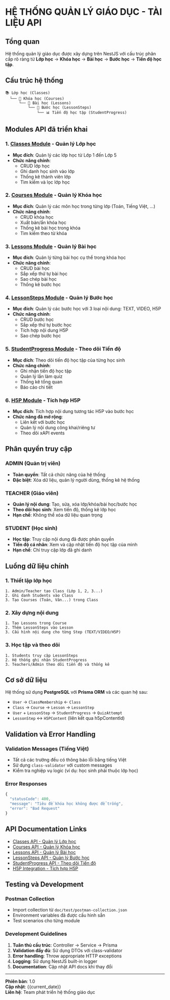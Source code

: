 # HỆ THỐNG QUẢN LÝ GIÁO DỤC - TÀI LIỆU API

## Tổng quan

Hệ thống quản lý giáo dục được xây dựng trên NestJS với cấu trúc phân cấp rõ ràng từ **Lớp học** → **Khóa học** → **Bài học** → **Bước học** → **Tiến độ học tập**.

## Cấu trúc hệ thống

```
📚 Lớp học (Classes)
  └── 📖 Khóa học (Courses) 
      └── 📝 Bài học (Lessons)
          └── 🎯 Bước học (LessonSteps)
              └── 📊 Tiến độ học tập (StudentProgress)
```

## Modules API đã triển khai

### 1. [Classes Module](./classes-api.md) - Quản lý Lớp học
- **Mục đích**: Quản lý các lớp học từ Lớp 1 đến Lớp 5
- **Chức năng chính**:
  - CRUD lớp học
  - Ghi danh học sinh vào lớp
  - Thống kê thành viên lớp
  - Tìm kiếm và lọc lớp học

### 2. [Courses Module](./courses-api.md) - Quản lý Khóa học
- **Mục đích**: Quản lý các môn học trong từng lớp (Toán, Tiếng Việt, ...)
- **Chức năng chính**:
  - CRUD khóa học
  - Xuất bản/ẩn khóa học
  - Thống kê bài học trong khóa
  - Tìm kiếm theo từ khóa

### 3. [Lessons Module](./lessons-api.md) - Quản lý Bài học
- **Mục đích**: Quản lý từng bài học cụ thể trong khóa học
- **Chức năng chính**:
  - CRUD bài học
  - Sắp xếp thứ tự bài học
  - Sao chép bài học
  - Thống kê bước học

### 4. [LessonSteps Module](./lesson-steps-api.md) - Quản lý Bước học
- **Mục đích**: Quản lý các bước học với 3 loại nội dung: TEXT, VIDEO, H5P
- **Chức năng chính**:
  - CRUD bước học
  - Sắp xếp thứ tự bước học
  - Tích hợp nội dung H5P
  - Sao chép bước học

### 5. [StudentProgress Module](./student-progress-api.md) - Theo dõi Tiến độ
- **Mục đích**: Theo dõi tiến độ học tập của từng học sinh
- **Chức năng chính**:
  - Ghi nhận tiến độ học tập
  - Quản lý lần làm quiz
  - Thống kê tổng quan
  - Báo cáo chi tiết

### 6. [H5P Module](./h5p-integration.md) - Tích hợp H5P
- **Mục đích**: Tích hợp nội dung tương tác H5P vào bước học
- **Chức năng đã mở rộng**:
  - Liên kết với bước học
  - Quản lý nội dung công khai/riêng tư
  - Theo dõi xAPI events

## Phân quyền truy cập

### ADMIN (Quản trị viên)
- **Toàn quyền**: Tất cả chức năng của hệ thống
- **Đặc biệt**: Xóa dữ liệu, quản lý người dùng, thống kê hệ thống

### TEACHER (Giáo viên)
- **Quản lý nội dung**: Tạo, sửa, xóa lớp/khóa/bài học/bước học
- **Theo dõi học sinh**: Xem tiến độ, thống kê lớp học
- **Hạn chế**: Không thể xóa dữ liệu quan trọng

### STUDENT (Học sinh)
- **Học tập**: Truy cập nội dung đã được phân quyền
- **Tiến độ cá nhân**: Xem và cập nhật tiến độ học tập của mình
- **Hạn chế**: Chỉ truy cập lớp đã ghi danh

## Luồng dữ liệu chính

### 1. Thiết lập lớp học
```
1. Admin/Teacher tạo Class (Lớp 1, 2, 3...)
2. Ghi danh Students vào Class
3. Tạo Courses (Toán, Văn...) trong Class
```

### 2. Xây dựng nội dung
```
1. Tạo Lessons trong Course
2. Thêm LessonSteps vào Lesson
3. Cấu hình nội dung cho từng Step (TEXT/VIDEO/H5P)
```

### 3. Học tập và theo dõi
```
1. Students truy cập LessonSteps
2. Hệ thống ghi nhận StudentProgress
3. Teachers/Admin theo dõi tiến độ và thống kê
```

## Cơ sở dữ liệu

Hệ thống sử dụng **PostgreSQL** với **Prisma ORM** và các quan hệ sau:

- `User` → `ClassMembership` ← `Class`
- `Class` → `Course` → `Lesson` → `LessonStep`
- `User` + `LessonStep` → `StudentProgress` → `QuizAttempt`
- `LessonStep` ↔ `H5PContent` (liên kết qua h5pContentId)

## Validation và Error Handling

### Validation Messages (Tiếng Việt)
- Tất cả các trường đều có thông báo lỗi bằng tiếng Việt
- Sử dụng `class-validator` với custom messages
- Kiểm tra nghiệp vụ logic (ví dụ: học sinh phải thuộc lớp học)

### Error Responses
```javascript
{
  "statusCode": 400,
  "message": "Tiêu đề khóa học không được để trống",
  "error": "Bad Request"
}
```

## API Documentation Links

- [Classes API - Quản lý Lớp học](./classes-api.md)
- [Courses API - Quản lý Khóa học](./courses-api.md) 
- [Lessons API - Quản lý Bài học](./lessons-api.md)
- [LessonSteps API - Quản lý Bước học](./lesson-steps-api.md)
- [StudentProgress API - Theo dõi Tiến độ](./student-progress-api.md)
- [H5P Integration - Tích hợp H5P](./h5p-integration.md)

## Testing và Development

### Postman Collection
- Import collection từ `doc/test/postman-collection.json`
- Environment variables đã được cấu hình sẵn
- Test scenarios cho từng module

### Development Guidelines
1. **Tuân thủ cấu trúc**: Controller → Service → Prisma
2. **Validation đầy đủ**: Sử dụng DTOs với class-validator
3. **Error handling**: Throw appropriate HTTP exceptions
4. **Logging**: Sử dụng NestJS built-in logger
5. **Documentation**: Cập nhật API docs khi thay đổi

---

**Phiên bản**: 1.0  
**Cập nhật**: {{current_date}}  
**Liên hệ**: Team phát triển hệ thống giáo dục